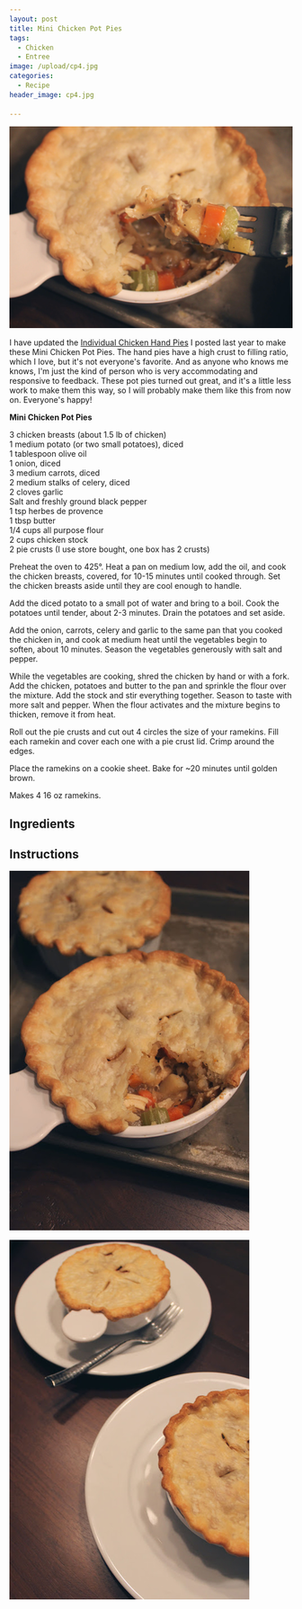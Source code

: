```yaml
---
layout: post
title: Mini Chicken Pot Pies
tags:
  - Chicken
  - Entree
image: /upload/cp4.jpg
categories:
  - Recipe
header_image: cp4.jpg

---
```


![Image of Mini Chicken Pot Pies.](/upload/cp4.jpg)

I have updated the [Individual Chicken Hand Pies](http://www.hannahkilcoyne.com/2015/09/individual-chicken-hand-pies.html) I posted last year to make these Mini Chicken Pot Pies. The hand pies have a high crust to filling ratio, which I love, but it's not everyone's favorite. And as anyone who knows me knows, I'm just the kind of person who is very accommodating and responsive to feedback. These pot pies turned out great, and it's a little less work to make them this way, so I will probably make them like this from now on. Everyone's happy!  
  

  
**Mini Chicken Pot Pies**  
  
3 chicken breasts (about 1.5 lb of chicken)  
1 medium potato (or two small potatoes), diced  
1 tablespoon olive oil  
1 onion, diced  
3 medium carrots, diced  
2 medium stalks of celery, diced  
2 cloves garlic  
Salt and freshly ground black pepper  
1 tsp herbes de provence  
1 tbsp butter  
1/4 cups all purpose flour  
2 cups chicken stock  
2 pie crusts (I use store bought, one box has 2 crusts)  
  
Preheat the oven to 425°. Heat a pan on medium low, add the oil, and cook the chicken breasts, covered, for 10-15 minutes until cooked through. Set the chicken breasts aside until they are cool enough to handle.  
  
Add the diced potato to a small pot of water and bring to a boil. Cook the potatoes until tender, about 2-3 minutes. Drain the potatoes and set aside.  
  
Add the onion, carrots, celery and garlic to the same pan that you cooked the chicken in, and cook at medium heat until the vegetables begin to soften, about 10 minutes. Season the vegetables generously with salt and pepper.  
  
While the vegetables are cooking, shred the chicken by hand or with a fork. Add the chicken, potatoes and butter to the pan and sprinkle the flour over the mixture. Add the stock and stir everything together. Season to taste with more salt and pepper. When the flour activates and the mixture begins to thicken, remove it from heat.  
  
Roll out the pie crusts and cut out 4 circles the size of your ramekins. Fill each ramekin and cover each one with a pie crust lid. Crimp around the edges.   
  
Place the ramekins on a cookie sheet. Bake for ~20 minutes until golden brown.  
  
Makes 4 16 oz ramekins.

## Ingredients



## Instructions







![Image of Mini Chicken Pot Pies.](/upload/cp1.jpg)

![Image of Mini Chicken Pot Pies.](/upload/cp3.jpg)